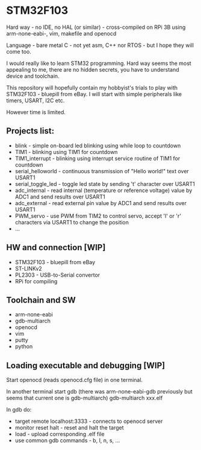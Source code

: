 # STM32F103
Hard way - no IDE, no HAL (or similar) - cross-compiled on RPi 3B using arm-none-eabi-, vim, makefile and openocd

Language - bare metal C - not yet asm, C++ nor RTOS - but I hope they will come too.

I would really like to learn STM32 programming. Hard way seems the most appealing to me, there are no hidden secrets, you have to understand device and toolchain.

This repository will hopefully contain my hobbyist's trials to play with STM32F103 - bluepill from eBay. I will start with simple peripherals like timers, USART, I2C etc.

However time is limited.

## Projects list:
* blink - simple on-board led blinking using while loop to countdown
* TIM1 - blinking using TIM1 for countdown
* TIM1_interrupt - blinking using interrupt service routine of TIM1 for countdown
* serial_helloworld - continuous transmission of "Hello world!" text over USART1
* serial_toggle_led - toggle led state by sending 't' character over USART1 
* adc_internal - read internal (temperature or reference voltage) value by ADC1 and send results over USART1
* adc_external - read external pin value by ADC1 and send results over USART1
* PWM_servo - use PWM from TIM2 to control servo, accept 'l' or 'r' characters via USART1 to change the position 
* ...

## HW and connection [WIP]
* STM32F103 - bluepill from eBay
* ST-LINKv2
* PL2303 - USB-to-Serial convertor
* RPi for compiling

## Toolchain and SW
* arm-none-eabi
* gdb-multiarch
* openocd
* vim
* putty
* python

## Loading executable and debugging [WIP]
Start openocd (reads openocd.cfg file) in one terminal.

In another terminal start gdb (there was arm-none-eabi-gdb previously but seems that current one is gdb-multiarch) gdb-multiarch xxx.elf

In gdb do:
* target remote localhost:3333 - connects to openocd server
* monitor reset halt - reset and halt the target
* load - upload corresponding .elf file
* use common gdb commands - b, l, n, s, ...

